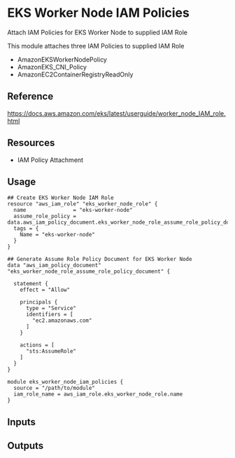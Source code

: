 # EKS Worker Node IAM Policies

Attach IAM Policies for EKS Worker Node to supplied IAM Role

This module attaches three IAM Policies to supplied IAM Role

- AmazonEKSWorkerNodePolicy
- AmazonEKS_CNI_Policy
- AmazonEC2ContainerRegistryReadOnly


## Reference

https://docs.aws.amazon.com/eks/latest/userguide/worker_node_IAM_role.html

## Resources

- IAM Policy Attachment

## Usage

```hcl-terraform
## Create EKS Worker Node IAM Role
resource "aws_iam_role" "eks_worker_node_role" {
  name               = "eks-worker-node"
  assume_role_policy = data.aws_iam_policy_document.eks_worker_node_role_assume_role_policy_document.json
  tags = {
    Name = "eks-worker-node"
  }
}

## Generate Assume Role Policy Document for EKS Worker Node
data "aws_iam_policy_document" "eks_worker_node_role_assume_role_policy_document" {

  statement {
    effect = "Allow"

    principals {
      type = "Service"
      identifiers = [
        "ec2.amazonaws.com"
      ]
    }

    actions = [
      "sts:AssumeRole"
    ]
  }
}

module eks_worker_node_iam_policies {
  source = "/path/to/module"
  iam_role_name = aws_iam_role.eks_worker_node_role.name
}
```

## Inputs

## Outputs